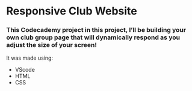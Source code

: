  # Responsive Club Website

### This Codecademy project in this project, I’ll be building your own club group page that will dynamically respond as you adjust the size of your screen!​

It was made using:
* VScode
* HTML
* CSS
